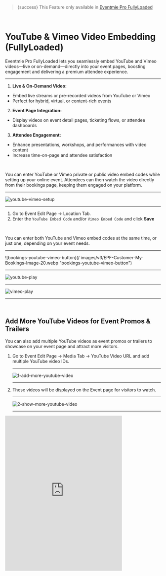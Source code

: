 <!--
Meta Description: Learn how to embed YouTube and Vimeo videos in Eventmie Pro FullyLoaded. Step-by-step guide for adding public and private video streams to virtual events, enhancing attendee experience with seamless video integration in your Laravel event management platform.
Meta Keywords: YouTube embed, Vimeo embed, Eventmie Pro FullyLoaded, virtual events, video streaming, Laravel video integration, event video, private video, public video, online events, Classiebit
-->
> {success} This Feature only available in [Eventmie Pro FullyLoaded](https://classiebit.com/eventmie-pro-fullyloaded)

<br>

# YouTube & Vimeo Video Embedding (FullyLoaded)

Eventmie Pro FullyLoaded lets you seamlessly embed YouTube and Vimeo videos—live or on-demand—directly into your event pages, boosting engagement and delivering a premium attendee experience.

---

1. **Live & On-Demand Video:**
  - Embed live streams or pre-recorded videos from YouTube or Vimeo
  - Perfect for hybrid, virtual, or content-rich events
2. **Event Page Integration:**
  - Display videos on event detail pages, ticketing flows, or attendee dashboards
3. **Attendee Engagement:**
  - Enhance presentations, workshops, and performances with video content
  - Increase time-on-page and attendee satisfaction


<br>

You can enter YouTube or Vimeo private or public video embed codes while setting up your online event. Attendees can then watch the video directly from their bookings page, keeping them engaged on your platform.

---

![youtube-vimeo-setup](/images/v3/Youtube-vimeo-embed-image-17.webp "youtube-vimeo-setup")

---

1. Go to Event Edit Page -> Location Tab.
2. Enter the `YouTube Embed Code` and/or `Vimeo Embed Code` and click **Save**

<br>

You can enter both YouTube and Vimeo embed codes at the same time, or just one, depending on your event needs.

---

![bookings-youtube-vimeo-button](/
images/v3/EPF-Customer-My-Bookings-Image-20.webp "bookings-youtube-vimeo-button")

---

![youtube-play](/images/fullyloaded/youtube-play.webp "youtube-play")

---

![vimeo-play](/images/fullyloaded/vimeo-play.webp "vimeo-play")

---

<br>

## Add More YouTube Videos for Event Promos & Trailers

You can also add multiple YouTube videos as event promos or trailers to showcase on your event page and attract more visitors.

1. Go to Event Edit Page -> Media Tab -> YouTube Video URL and add multiple YouTube video IDs.

    ***

    ![1-add-more-youtube-video](/images/v3/Embed-youtube-video-image-18.webp "1-add-more-youtube-video")

    ***

2. These videos will be displayed on the Event page for visitors to watch.

    ***

    ![2-show-more-youtube-video](/images/v2/EventmieProFullyLoadedV2.0/9.2-show-more-youtube-video.webp "2-show-more-youtube-video")

    ***

<iframe width="75%" height="500" src="https://www.youtube.com/embed/26utTYbk9SU?si=REhUIU65gdZJdOWA" title="YouTube video player" frameborder="0" allow="accelerometer; autoplay; clipboard-write; encrypted-media; gyroscope; picture-in-picture; web-share" referrerpolicy="strict-origin-when-cross-origin" allowfullscreen></iframe>
